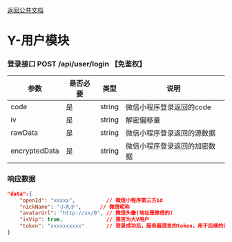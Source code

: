 [返回公共文档](https://github.com/share-group/event/blob/master/%E6%8E%A5%E5%8F%A3%E6%96%87%E6%A1%A3/1-%E5%85%AC%E5%85%B1%E6%96%87%E6%A1%A3.MD)

# Y-用户模块


### 登录接口  POST   /api/user/login 【免鉴权】

参数			|是否必要		|类型			|说明
--				|--				|--				|--
code			|是				|string			|微信小程序登录返回的code
iv 				|是				|string			|解密偏移量
rawData			|是				|string			|微信小程序登录返回的源数据
encryptedData	|是				|string			|微信小程序登录返回的加密数据

### 响应数据
```json
"data":{
    "openId": "xxxxx",			// 微信小程序第三方id
    "nickName": "小丸子",		// 微信昵称
    "avatarUrl": "http://xx/0",	// 微信头像(地址是微信的)
    "isVip": true,				// 是否为大V用户
    "token": "xxxxxxxxxx"		// 登录成功后，服务器颁发的token，用于后续的请求
}
```
